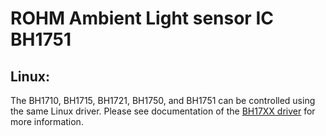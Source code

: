 # ROHM Ambient Light sensor IC BH1751

## Linux:

The BH1710, BH1715, BH1721, BH1750, and BH1751 can be controlled using the same Linux driver. Please see documentation of the [BH17XX driver](https://github.com/RohmSemiconductor/Linux-Kernel-sensor-Drivers/tree/master/BH17XX) for more information.

